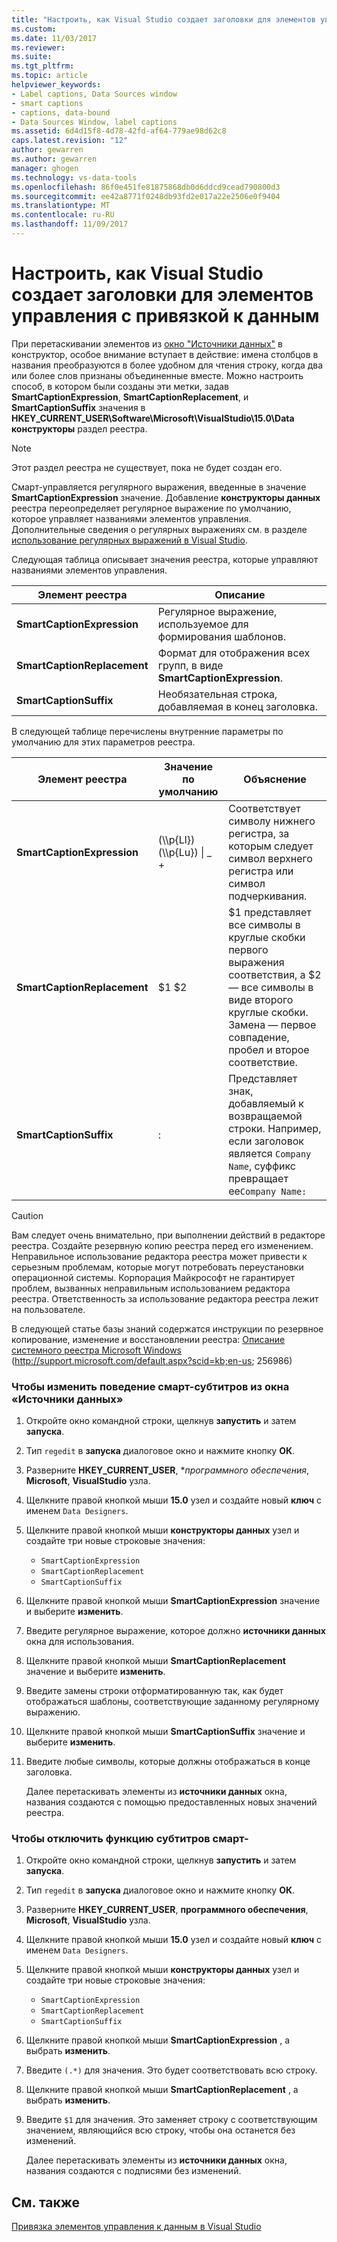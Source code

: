 ```yaml
---
title: "Настроить, как Visual Studio создает заголовки для элементов управления с привязкой к данным | Документы Microsoft"
ms.custom: 
ms.date: 11/03/2017
ms.reviewer: 
ms.suite: 
ms.tgt_pltfrm: 
ms.topic: article
helpviewer_keywords:
- Label captions, Data Sources window
- smart captions
- captions, data-bound
- Data Sources Window, label captions
ms.assetid: 6d4d15f8-4d78-42fd-af64-779ae98d62c8
caps.latest.revision: "12"
author: gewarren
ms.author: gewarren
manager: ghogen
ms.technology: vs-data-tools
ms.openlocfilehash: 86f0e451fe81875868db0d6ddcd9cead790800d3
ms.sourcegitcommit: ee42a8771f0248db93fd2e017a22e2506e0f9404
ms.translationtype: MT
ms.contentlocale: ru-RU
ms.lasthandoff: 11/09/2017
---
```

# <a name="customize-how-visual-studio-creates-captions-for-data-bound-controls"></a>Настроить, как Visual Studio создает заголовки для элементов управления с привязкой к данным
При перетаскивании элементов из [окно "Источники данных"](add-new-data-sources.md) в конструктор, особое внимание вступает в действие: имена столбцов в названия преобразуются в более удобном для чтения строку, когда два или более слов признаны объединенные вместе. Можно настроить способ, в котором были созданы эти метки, задав **SmartCaptionExpression**, **SmartCaptionReplacement**, и **SmartCaptionSuffix** значения в **HKEY_CURRENT_USER\Software\Microsoft\VisualStudio\15.0\Data конструкторы** раздел реестра.  
  
> [!NOTE]
> Этот раздел реестра не существует, пока не будет создан его.  
  
Смарт-управляется регулярного выражения, введенные в значение **SmartCaptionExpression** значение. Добавление **конструкторы данных** реестра переопределяет регулярное выражение по умолчанию, которое управляет названиями элементов управления. Дополнительные сведения о регулярных выражениях см. в разделе [использование регулярных выражений в Visual Studio](../ide/using-regular-expressions-in-visual-studio.md).  
  
Следующая таблица описывает значения реестра, которые управляют названиями элементов управления.  
  
|Элемент реестра|Описание|  
|-------------------|-----------------|  
|**SmartCaptionExpression**|Регулярное выражение, используемое для формирования шаблонов.|  
|**SmartCaptionReplacement**|Формат для отображения всех групп, в виде **SmartCaptionExpression**.|  
|**SmartCaptionSuffix**|Необязательная строка, добавляемая в конец заголовка.|  
  
В следующей таблице перечислены внутренние параметры по умолчанию для этих параметров реестра.  
  
|Элемент реестра|Значение по умолчанию|Объяснение|  
|-------------------|-------------------|-----------------|  
|**SmartCaptionExpression**|(\\\p{Ll}) (\\\p{Lu}) &#124; _ +|Соответствует символу нижнего регистра, за которым следует символ верхнего регистра или символ подчеркивания.|  
|**SmartCaptionReplacement**|$1 $2|$1 представляет все символы в круглые скобки первого выражения соответствия, а $2 — все символы в виде второго круглые скобки. Замена — первое совпадение, пробел и второе соответствие.|  
|**SmartCaptionSuffix**|:|Представляет знак, добавляемый к возвращаемой строки. Например, если заголовок является `Company Name`, суффикс превращает ее`Company Name:`|  
  
> [!CAUTION]
> Вам следует очень внимательно, при выполнении действий в редакторе реестра. Создайте резервную копию реестра перед его изменением. Неправильное использование редактора реестра может привести к серьезным проблемам, которые могут потребовать переустановки операционной системы. Корпорация Майкрософт не гарантирует проблем, вызванных неправильным использованием редактора реестра. Ответственность за использование редактора реестра лежит на пользователе.  
>   
>  В следующей статье базы знаний содержатся инструкции по резервное копирование, изменение и восстановлении реестра: [Описание системного реестра Microsoft Windows](http://support.microsoft.com/default.aspx?scid=kb;en-us;256986) (http://support.microsoft.com/default.aspx?scid=kb;en-us; 256986)  
  
### <a name="to-modify-the-smart-captioning-behavior-of-the-data-sources-window"></a>Чтобы изменить поведение смарт-субтитров из окна «Источники данных»  
  
1.  Откройте окно командной строки, щелкнув **запустить** и затем **запуска**.  
  
2.  Тип `regedit` в **запуска** диалоговое окно и нажмите кнопку **ОК**.  
  
3.  Разверните **HKEY_CURRENT_USER**, **программного обеспечения*, **Microsoft**, **VisualStudio** узла.  
  
7.  Щелкните правой кнопкой мыши **15.0** узел и создайте новый **ключ** с именем `Data Designers`.  
  
8.  Щелкните правой кнопкой мыши **конструкторы данных** узел и создайте три новые строковые значения:

    - `SmartCaptionExpression`
    - `SmartCaptionReplacement`
    - `SmartCaptionSuffix`
  
11. Щелкните правой кнопкой мыши **SmartCaptionExpression** значение и выберите **изменить**.  
  
12. Введите регулярное выражение, которое должно **источники данных** окна для использования.  
  
13. Щелкните правой кнопкой мыши **SmartCaptionReplacement** значение и выберите **изменить**.  
  
14. Введите замены строки отформатированную так, как будет отображаться шаблоны, соответствующие заданному регулярному выражению.  
  
15. Щелкните правой кнопкой мыши **SmartCaptionSuffix** значение и выберите **изменить**.  
  
16. Введите любые символы, которые должны отображаться в конце заголовка.  
  
    Далее перетаскивать элементы из **источники данных** окна, названия создаются с помощью предоставленных новых значений реестра.  
  
### <a name="to-turn-off-the-smart-captioning-feature"></a>Чтобы отключить функцию субтитров смарт-  
  
1.  Откройте окно командной строки, щелкнув **запустить** и затем **запуска**.  
  
2.  Тип `regedit` в **запуска** диалоговое окно и нажмите кнопку **ОК**.  
  
3.  Разверните **HKEY_CURRENT_USER**, **программного обеспечения**, **Microsoft**, **VisualStudio** узла.  
  
7.  Щелкните правой кнопкой мыши **15.0** узел и создайте новый **ключ** с именем `Data Designers`.  
  
8.  Щелкните правой кнопкой мыши **конструкторы данных** узел и создайте три новые строковые значения:

    - `SmartCaptionExpression`
    - `SmartCaptionReplacement`
    - `SmartCaptionSuffix`
  
11. Щелкните правой кнопкой мыши **SmartCaptionExpression** , а выбрать **изменить**.  
  
12. Введите `(.*)` для значения. Это будет соответствовать всю строку.  
  
13. Щелкните правой кнопкой мыши **SmartCaptionReplacement** , а выбрать **изменить**.  
  
14. Введите `$1` для значения. Это заменяет строку с соответствующим значением, являющийся всю строку, чтобы она останется без изменений.  
  
    Далее перетаскивать элементы из **источники данных** окна, названия создаются с подписями без изменений.  
  
## <a name="see-also"></a>См. также  
[Привязка элементов управления к данным в Visual Studio](../data-tools/bind-controls-to-data-in-visual-studio.md)
